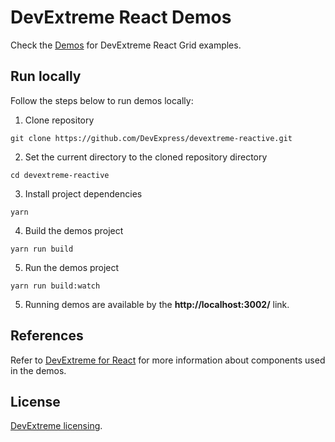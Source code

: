 # DevExtreme React Demos

Check the [Demos](https://devexpress.github.io/devextreme-reactive/react/grid/demos/) for DevExtreme React Grid examples.

## Run locally

Follow the steps below to run demos locally:

1. Clone repository

  `git clone https://github.com/DevExpress/devextreme-reactive.git`

2. Set the current directory to the cloned repository directory

  `cd devextreme-reactive`

3. Install project dependencies

  `yarn`

4. Build the demos project

  `yarn run build`

5. Run the demos project

  `yarn run build:watch`

5. Running demos are available by the **http://localhost:3002/** link.

## References

Refer to [DevExtreme for React](https://devexpress.github.io/devextreme-reactive/react/) for more information about components used in the demos.

## License

[DevExtreme licensing](https://js.devexpress.com/licensing/).

